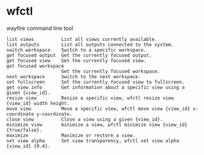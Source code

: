 # wfctl
wayfire command line tool

    list views          List all views currently available.
    list outputs        List all outputs connected to the system.
    switch workspace    Switch to a specific workspace.
    get focused output  Get the currently focused output.
    get focused view    Get the currently focused view.
    get focused workspace
                        Get the currently focused workspace.
    next workspace      Switch to the next workspace.
    set fullscreen      Set the currently focused view to fullscreen.
    get view info       Get information about a specific view using a given {view_id}.
    resize view         Resize a specific view, wfctl resize view {view_id} width height.
    move view           Move a specific view, wfctl move view {view_id} x-coordinate y-coordinate.
    close view          Close a view using a given {view_id}.
    minimize view       minimize a view, wfctl minimize view {view_id} {true/false}.
    maximize            Maximize or restore a view.
    set view alpha      Set view transparency, wfctl set view alpha {view_id} {0.4}.
